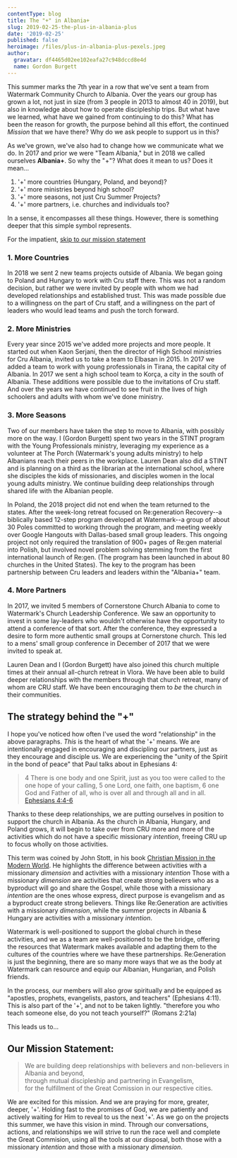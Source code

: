 ```yaml
---
contentType: blog
title: The "+" in Albania+
slug: 2019-02-25-the-plus-in-albania-plus
date: '2019-02-25'
published: false
heroimage: /files/plus-in-albania-plus-pexels.jpeg
author:
  gravatar: df4465d02ee102eafa27c948dccd8e4d
  name: Gordon Burgett
---
```


This summer marks the 7th year in a row that we've sent a team from Watermark Community Church to Albania. Over the years our group has grown a lot, not just in size (from 3 people in 2013 to almost 40 in 2019), but also in knowledge about how to operate discipleship trips. But what have we learned, what have we gained from continuing to do this? What has been the reason for growth, the purpose behind all this effort, the continued *Mission* that we have there? Why do we ask people to support us in this?

As we've grown, we've also had to change how we communicate what we do. In 2017 and prior we were "Team Albania," but in 2018 we called ourselves **Albania+**. So why the "+"? What does it mean to us? Does it mean...

1. '+' more countries (Hungary, Poland, and beyond)?
2. '+' more ministries beyond high school?
3. '+' more seasons, not just Cru Summer Projects?
4. '+' more partners, i.e. churches and individuals too?

In a sense, it encompasses all these things. However, there is something deeper that this simple symbol represents.

<span class="callout">For the impatient, [skip to our mission statement](#mission-statement)</span>

### 1. More Countries

In 2018 we sent 2 new teams projects outside of Albania. We began going to Poland and Hungary to work with Cru staff there. This was not a random decision, but rather we were invited by people with whom we had developed relationships and established trust. This was made possible due to a willingness on the part of Cru staff, and a willingness on the part of leaders who would lead teams and push the torch forward.

### 2. More Ministries

Every year since 2015 we've added more projects and more people. It started out
when Kaon Serjani, then the director of High School ministries for Cru Albania,
invited us to take a team to Elbasan in 2015. In 2017 we added a team to work with young professionals in Tirana, the capital city of Albania. In 2017 we sent a high school team to Korça, a city in the south of Albania. These additions were possible due to the invitations of Cru staff. And over the years we have continued to see fruit in the lives of high schoolers and adults with whom we've done ministry.

### 3. More Seasons

Two of our members have taken the step to move to Albania, with possibly more on the way. I (Gordon Burgett) spent two years in the STINT program with the
Young Professionals ministry, leveraging my experience as a volunteer at The Porch (Watermark's young adults ministry) to help Albanians reach their peers in the workplace. Lauren Dean also did a STINT and is planning on a third as the librarian at the international school, where she disciples the kids of missionaries, and disciples women in the local young adults ministry. We continue building deep relationships through shared life with the Albanian people.

In Poland, the 2018 project did not end when the team returned to the states. After the week-long retreat focused on Re:generation Recovery--a biblically based 12-step program developed at Watermark--a group of about 30 Poles committed to working through the program, and meeting weekly over Google Hangouts with Dallas-based small group leaders. This ongoing project not only required the translation of 900+ pages of Re:gen material into Polish, but involved novel problem solving stemming from the first international launch of Re:gen. (The program has been launched in about 80 churches in the United States). The key to the program has been partnership between Cru leaders and leaders within the "Albania+" team.

### 4. More Partners

In 2017, we invited 5 members of Cornerstone Church Albania to come to Watermark's
Church Leadership Conference.  We saw an opportunity to invest in some lay-leaders
who wouldn't otherwise have the opportunity to attend a conference of that sort.
After the conference, they expressed a desire to form more authentic small groups
at Cornerstone church.  This led to a mens' small group conference in December of
2017 that we were invited to speak at.

Lauren Dean and I (Gordon Burgett) have also joined this church multiple times at
their annual all-church retreat in Vlora.  We have been able to build deeper
relationships with the members through that church retreat, many of whom are CRU
staff.  We have been encouraging them to *be* the church in their communities.

## The strategy behind the "+"

I hope you've noticed how often I've used the word "relationship" in the above
paragraphs.  *This* is the heart of what the '+' means. We are intentionally engaged
in encouraging and discipling our partners, just as they encourage and disciple us.
We are experiencing the "unity of the Spirit in the bond of peace" that Paul talks
about in Ephesians 4:

> 4 There is one body and one Spirit, just as you too were called to the one hope
> of your calling, 5 one Lord, one faith, one baptism, 6 one God and Father of all,
> who is over all and through all and in all.
> <span class="source"><a href="https://biblehub.com/net/ephesians/4.htm">Ephesians 4:4-6</a></span>

Thanks to these deep relationships, we are putting ourselves in position to support
the church in Albania. As the church in Albania, Hungary, and Poland grows, it
will begin to take over from CRU more and more of the activities which do not have
a specific missionary *intention*, freeing CRU up to focus wholly on those activities.

This term was coined by John Stott, in his book [Christian Mission in the Modern World](https://www.amazon.com/Christian-Mission-Modern-World-Stott/dp/0830844392).
He highlights the difference between activities with a missionary *dimension*
and activities with a missionary *intention* Those with a missionary *dimension*
are activities that create strong believers who as a byproduct will go and share the Gospel,
while those with a missionary *intention* are the ones whose express, direct purpose
is evangelism and as a byproduct create strong believers. Things like Re:Generation are activities with a missionary *dimension*, while the summer projects in Albania & Hungary are activities with a missionary *intention*.

Watermark is well-positioned to support the global church in these activities,
and we as a team are well-positioned to be the bridge, offering the resources
that Watermark makes available and adapting them to the cultures of the countries
where we have these partnerships. Re:Generation is just the beginning, there are
so many more ways that we as the body at Watermark can resource and equip our
Albanian, Hungarian, and Polish friends.

In the process, our members will also grow spiritually and be equipped as "apostles,
prophets, evangelists, pastors, and teachers" (Ephesians 4:11). This is also part
of the '+', and not to be taken lightly.  "therefore you who teach someone else,
do you not teach yourself?" (Romans 2:21a)

<a id="mission-statement"></a>

This leads us to...
## Our Mission Statement:


> We are building deep relationships with believers and non-believers in Albania and beyond,  
>  through mutual discipleship and partnering in Evangelism,  
>    for the fulfillment of the Great Comission in our respective cities. 

We are excited for this mission. And we are praying for more, greater, deeper, '+'.
Holding fast to the promises of God, we are patiently and actively waiting for Him
to reveal to us the next '+'. As we go on the projects this summer, we have this
vision in mind. Through our conversations, actions, and relationships we will
strive to run the race well and complete the Great Commision, using all the tools
at our disposal, both those with a missionary *intention* and those with a missionary
*dimension*.
